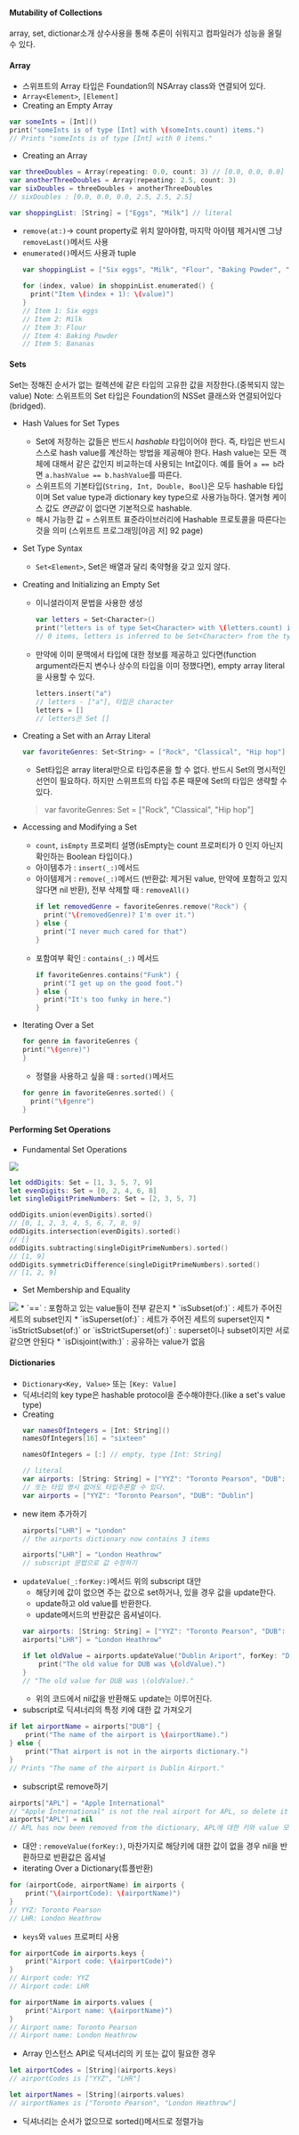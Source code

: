 #### Mutability of Collections
array, set, dictionar소개
상수사용을 통해 추론이 쉬워지고 컴파일러가 성능을 올릴 수 있다.

#### Array
* 스위프트의 Array 타입은 Foundation의 NSArray class와 연결되어 있다.
* `Array<Element>`, `[Element]`
* Creating an Empty Array
```swift
var someInts = [Int]()
print("someInts is of type [Int] with \(someInts.count) items.")
// Prints "someInts is of type [Int] with 0 items."
```
* Creating an Array
```swift
var threeDoubles = Array(repeating: 0.0, count: 3) // [0.0, 0.0, 0.0]
var anotherThreeDoubles = Array(repeating: 2.5, count: 3)
var sixDoubles = threeDoubles + anotherThreeDoubles
// sixDoubles : [0.0, 0.0, 0.0, 2.5, 2.5, 2.5]

var shoppingList: [String] = ["Eggs", "Milk"] // literal
```
* `remove(at:)`-> count property로 위치 알아야함, 마지막 아이템 제거시엔 그냥 `removeLast()`메서드 사용
* `enumerated()`메서드 사용과 tuple
    ```swift
    var shoppingList = ["Six eggs", "Milk", "Flour", "Baking Powder", "Bananas"]

    for (index, value) in shoppinList.enumerated() {
      print("Item \(index + 1): \(value)")
    }
    // Item 1: Six eggs
    // Item 2: Milk
    // Item 3: Flour
    // Item 4: Baking Powder
    // Item 5: Bananas
    ```

#### Sets
Set는 정해진 순서가 없는 컬렉션에 같은 타입의 고유한 값을 저장한다.(중복되지 않는 value)
Note: 스위프트의 Set 타입은 Foundation의 NSSet 클래스와 연결되어있다(bridged).
* Hash Values for Set Types
    - Set에 저장하는 값들은 반드시 *hashable* 타입이어야 한다. 즉, 타입은 반드시 스스로 hash value를 계산하는 방법을 제공해야 한다. Hash value는 모든 객체에 대해서 같은 값인지 비교하는데 사용되는 Int값이다. 예를 들어 `a == b`라면 `a.hashValue == b.hashValue`를 따른다.
    - 스위프트의 기본타입(`String, Int, Double, Bool`)은 모두 hashable 타입이며 Set value type과 dictionary key type으로 사용가능하다. 열거형 케이스 값도 *연관값* 이 없다면 기본적으로 hashable.
    - 해시 가능한 값 = 스위프트 표준라이브러리에 Hashable 프로토콜을 따른다는 것을 의미 (스위프트 프로그래밍[야곰 저] 92 page)
* Set Type Syntax
    - `Set<Element>`, Set은 배열과 달리 축약형을 갖고 있지 않다.
* Creating and Initializing an Empty Set
    - 이니셜라이저 문법을 사용한 생성
        ```swift
        var letters = Set<Character>()
        print("letters is of type Set<Character> with \(letters.count) items.")
        // 0 items, letters is inferred to be Set<Character> from the type of the initilizer
        ```
    - 만약에 이미 문맥에서 타입에 대한 정보를 제공하고 있다면(function argument라든지 변수나 상수의 타입을 이미 정했다면), empty array literal을 사용할 수 있다.
        ```swift
        letters.insert("a")
        // letters - ["a"], 타입은 character
        letters = []
        // letters은 Set []
        ```
* Creating a Set with an Array Literal
    ```swift
    var favoriteGenres: Set<String> = ["Rock", "Classical", "Hip hop"]
    ```

    - Set타입은 array literal만으로 타입추론을 할 수 없다. 반드시 Set의 명시적인 선언이 필요하다. 하지만 스위프트의 타입 추론 때문에 Set의 타입은 생략할 수 있다.

    > var favoriteGenres: Set = ["Rock", "Classical", "Hip hop"]

* Accessing and Modifying a Set
    - `count`, `isEmpty` 프로퍼티 설명(isEmpty는 count 프로퍼티가 0 인지 아닌지 확인하는 Boolean 타입이다.)
    - 아이템추가 : `insert(_:)`메서드
    - 아이템제거 : `remove(_:)`메서드 (반환값: 제거된 value, 만약에 포함하고 있지 않다면 nil 반환), 전부 삭제할 때 : `removeAll()`
        ```swift
        if let removedGenre = favoriteGenres.remove("Rock") {
          print("\(removedGenre)? I'm over it.")
        } else {
          print("I never much cared for that")
        }
        ```
    - 포함여부 확인 : `contains(_:)` 메서드
        ```swift
        if favoriteGenres.contains("Funk") {
          print("I get up on the good foot.")
        } else {
          print("It's too funky in here.")
        }
        ```

* Iterating Over a Set
    ```swift
    for genre in favoriteGenres {
    print("\(genre)")
    }
    ```
    - 정렬을 사용하고 싶을 때 : `sorted()`메서드
    ```swift
    for genre in favoriteGenres.sorted() {
      print("\(genre")
    }
    ```

#### Performing Set Operations
* Fundamental Set Operations
<img src="pics/pic_2.png" />  

```swift
let oddDigits: Set = [1, 3, 5, 7, 9]
let evenDigits: Set = [0, 2, 4, 6, 8]
let singleDigitPrimeNumbers: Set = [2, 3, 5, 7]

oddDigits.union(evenDigits).sorted()
// [0, 1, 2, 3, 4, 5, 6, 7, 8, 9]
oddDigits.intersection(evenDigits).sorted()
// []
oddDigits.subtracting(singleDigitPrimeNumbers).sorted()
// [1, 9]
oddDigits.symmetricDifference(singleDigitPrimeNumbers).sorted()
// [1, 2, 9]

```
* Set Membership and Equality
<img src="pics/pic_3.png" />  
    * `==` : 포함하고 있는 value들이 전부 같은지
    * `isSubset(of:)` : 세트가 주어진 세트의 subset인지
    * `isSuperset(of:)` : 세트가 주어진 세트의 superset인지
    * `isStrictSubset(of:)` or `isStrictSuperset(of:)` : superset이나 subset이지만 서로 같으면 안된다
    * `isDisjoint(with:)` : 공유하는 value가 없음

#### Dictionaries
* `Dictionary<Key, Value>` 또는 `[Key: Value]`
* 딕셔너리의 key type은 hashable protocol을 준수해야한다.(like a set's value type)
* Creating
    ```swift
    var namesOfIntegers = [Int: String]()
    namesOfIntegers[16] = "sixteen"

    namesOfIntegers = [:] // empty, type [Int: String]

    // literal
    var airports: [String: String] = ["YYZ": "Toronto Pearson", "DUB": "Dublin"]
    // 또는 타입 명시 없어도 타입추론할 수 있다.
    var airports = ["YYZ": "Toronto Pearson", "DUB": "Dublin"]
    ```
* new item 추가하기
    ```swift
    airports["LHR"] = "London"
    // the airports dictionary now contains 3 items

    airports["LHR"] = "London Heathrow"
    // subscript 문법으로 값 수정하기
    ```
* `updateValue(_:forKey:)`메서드 위의 subscript 대안
    - 해당키에 값이 없으면 주는 값으로 set하거나, 있을 경우 값을 update한다.
    - update하고 old value를 반환한다.
    - update메서드의 반환값은 옵셔널이다.
    ```swift
    var airports: [String: String] = ["YYZ": "Toronto Pearson", "DUB": "Dublin"]
    airports["LHR"] = "London Heathrow"

    if let oldValue = airports.updateValue("Dublin Ariport", forKey: "DUB") {
        print("The old value for DUB was \(oldValue).")
    }
    // "The old value for DUB was \(oldValue)."
    ```
    - 위의 코드에서 nil값을 반환해도 update는 이루어진다.
* subscript로 딕셔너리의 특정 키에 대한 값 가져오기
```swift
if let airportName = airports["DUB"] {
    print("The name of the airport is \(airportName).")
} else {
    print("That airport is not in the airports dictionary.")
}
// Prints "The name of the airport is Dublin Airport."
```
* subscript로 remove하기
```swift
airports["APL"] = "Apple International"
// "Apple International" is not the real airport for APL, so delete it
airports["APL"] = nil
// APL has now been removed from the dictionary, APL에 대한 키와 value 모두 없어짐
```
* 대안 : `removeValue(forKey:)`, 마찬가지로 해당키에 대한 값이 없을 경우 nil을 반환하므로 반환값은 옵셔널
* iterating Over a Dictionary(튜플반환)
```swift
for (airportCode, airportName) in airports {
    print("\(airportCode): \(airportName)")
}
// YYZ: Toronto Pearson
// LHR: London Heathrow

```
* `keys`와 `values` 프로퍼티 사용
```swift
for airportCode in airports.keys {
    print("Airport code: \(airportCode)")
}
// Airport code: YYZ
// Airport code: LHR

for airportName in airports.values {
    print("Airport name: \(airportName)")
}
// Airport name: Toronto Pearson
// Airport name: London Heathrow
```
* Array 인스턴스 API로 딕셔너리의 키 또는 값이 필요한 경우
```swift
let airportCodes = [String](airports.keys)
// airportCodes is ["YYZ", "LHR"]

let airportNames = [String](airports.values)
// airportNames is ["Toronto Pearson", "London Heathrow"]
```
* 딕셔너리는 순서가 없으므로 sorted()메서드로 정렬가능
